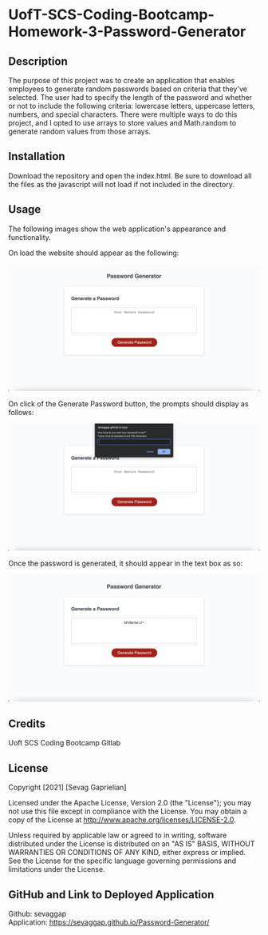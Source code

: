 # UofT-SCS-Coding-Bootcamp-Homework-3-Password-Generator
## Description

The purpose of this project was to create an application that enables employees to generate random passwords based on criteria that they've selected. The user had to specify the length of the password and whether or not to include the following criteria: lowercase letters, uppercase letters, numbers, and special characters. There were multiple ways to do this project, and I opted to use arrays to store values and Math.random to generate random values from those arrays.

## Installation
 Download the repository and open the index.html. Be sure to download all the files as the javascript will not load if not included in the directory.

## Usage
The following images show the web application's appearance and functionality.

On load the website should appear as the following:

![Page Load](./assets/images/Website-Screenshot-1.png)

On click of the Generate Password button, the prompts should display as follows:

![Button Click](./assets/images/Website-Screenshot-2.png)

Once the password is generated, it should appear in the text box as so:

![Password Generated](./assets/images/Website-Screenshot-3.png)

## Credits
Uoft SCS Coding Bootcamp Gitlab

## License
Copyright [2021] [Sevag Gaprielian]

Licensed under the Apache License, Version 2.0 (the "License"); you may not use this file except in compliance with the License.
You may obtain a copy of the License at http://www.apache.org/licenses/LICENSE-2.0.

Unless required by applicable law or agreed to in writing, software
distributed under the License is distributed on an "AS IS" BASIS,
WITHOUT WARRANTIES OR CONDITIONS OF ANY KIND, either express or implied.
See the License for the specific language governing permissions and
limitations under the License.

## GitHub and Link to Deployed Application
Github: sevaggap
<br>
Application: https://sevaggap.github.io/Password-Generator/
